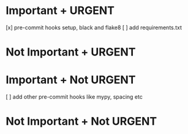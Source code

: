 # Important + URGENT
[x] pre-commit hooks setup, black and flake8
[ ] add requirements.txt


# Not Important + URGENT


# Important +  Not URGENT
[ ] add other pre-commit hooks like mypy, spacing etc

# Not Important + Not URGENT